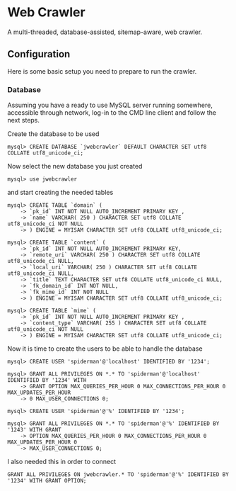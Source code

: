 # Web Crawler

A multi-threaded, database-assisted, sitemap-aware, web crawler.

## Configuration

Here is some basic setup you need to prepare to run the crawler.

### Database

Assuming you have a ready to use MySQL server running somewhere, accessible through network, log-in to the CMD line client and follow the next steps.

Create the database to be used
~~~
mysql> CREATE DATABASE `jwebcrawler` DEFAULT CHARACTER SET utf8 COLLATE utf8_unicode_ci;
~~~

Now select the new database you just created
~~~
mysql> use jwebcrawler
~~~

and start creating the needed tables
~~~
mysql> CREATE TABLE `domain` (
    -> `pk_id` INT NOT NULL AUTO_INCREMENT PRIMARY KEY ,
    -> `name` VARCHAR( 250 ) CHARACTER SET utf8 COLLATE utf8_unicode_ci NOT NULL
    -> ) ENGINE = MYISAM CHARACTER SET utf8 COLLATE utf8_unicode_ci;
~~~

~~~
mysql> CREATE TABLE `content` (
    -> `pk_id` INT NOT NULL AUTO_INCREMENT PRIMARY KEY,
    -> `remote_uri` VARCHAR( 250 ) CHARACTER SET utf8 COLLATE utf8_unicode_ci NULL,
    -> `local_uri` VARCHAR( 250 ) CHARACTER SET utf8 COLLATE utf8_unicode_ci NULL,
    -> `title` TEXT CHARACTER SET utf8 COLLATE utf8_unicode_ci NULL,
    -> `fk_domain_id` INT NOT NULL,
    -> `fk_mime_id` INT NOT NULL
    -> ) ENGINE = MYISAM CHARACTER SET utf8 COLLATE utf8_unicode_ci;
~~~

~~~
mysql> CREATE TABLE `mime` (
    -> `pk_id` INT NOT NULL AUTO_INCREMENT PRIMARY KEY ,
    -> `content_type` VARCHAR( 255 ) CHARACTER SET utf8 COLLATE utf8_unicode_ci NOT NULL
    -> ) ENGINE = MYISAM CHARACTER SET utf8 COLLATE utf8_unicode_ci;
~~~

Now it is time to create the users to be able to handle the database
~~~
mysql> CREATE USER 'spiderman'@'localhost' IDENTIFIED BY '1234';
~~~

~~~
mysql> GRANT ALL PRIVILEGES ON *.* TO 'spiderman'@'localhost' IDENTIFIED BY '1234' WITH
    -> GRANT OPTION MAX_QUERIES_PER_HOUR 0 MAX_CONNECTIONS_PER_HOUR 0 MAX_UPDATES_PER_HOUR                                                                                                                                                                                     
    -> 0 MAX_USER_CONNECTIONS 0;  
~~~

~~~
mysql> CREATE USER 'spiderman'@'%' IDENTIFIED BY '1234';
~~~

~~~
mysql> GRANT ALL PRIVILEGES ON *.* TO 'spiderman'@'%' IDENTIFIED BY '1243' WITH GRANT
    -> OPTION MAX_QUERIES_PER_HOUR 0 MAX_CONNECTIONS_PER_HOUR 0 MAX_UPDATES_PER_HOUR 0
    -> MAX_USER_CONNECTIONS 0;
~~~

I also needed this in order to connect
~~~
GRANT ALL PRIVILEGES ON jwebcrawler.* TO 'spiderman'@'%' IDENTIFIED BY '1234' WITH GRANT OPTION;
~~~
